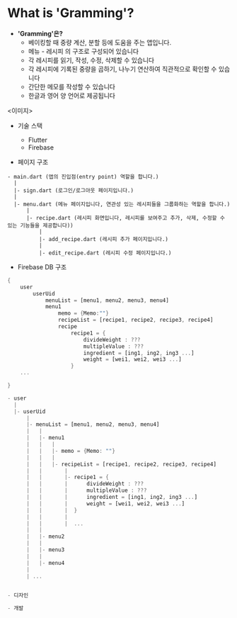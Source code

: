 # What is 'Gramming'?

* **'Gramming'은?**
  * 베이킹할 때 중량 계산, 분할 등에 도움을 주는 앱입니다.
  * 메뉴 - 레시피 의 구조로 구성되어 있습니다
  * 각 레시피를 읽기, 작성, 수정, 삭제할 수 있습니다
  * 각 레시피에 기록된 중량을 곱하기, 나누기 연산하여 직관적으로 확인할 수 있습니다
  * 간단한 메모를 작성할 수 있습니다
  * 한글과 영어 양 언어로 제공됩니다



<이미지>





*   기술 스택

    * Flutter
    * Firebase


* 페이지 구조

```
- main.dart (앱의 진입점(entry point) 역할을 합니다.)
  | 
  |- sign.dart (로그인/로그아웃 페이지입니다.)
  | 
  |- menu.dart (메뉴 페이지입니다, 연관성 있는 레시피들을 그룹화하는 역할을 합니다.)
      | 
      |- recipe.dart (레시피 화면입니다, 레시피를 보여주고 추가, 삭제, 수정할 수 있는 기능들을 제공합니다))
          | 
          |- add_recipe.dart (레시피 추가 페이지입니다.)
          | 
          |- edit_recipe.dart (레시피 수정 페이지입니다.)
```



* Firebase DB 구조

```dart
{
    user
        userUid
            menuList = [menu1, menu2, menu3, menu4]
            menu1
                memo = {Memo:""}
                recipeList = [recipe1, recipe2, recipe3, recipe4]
                recipe
                    recipe1 = {
                        divideWeight : ???
                        multipleValue : ???
                        ingredient = [ing1, ing2, ing3 ...]
                        weight = [wei1, wei2, wei3 ...]
                    }
    ...

}

- user
  |
  |- userUid
      |
      |- menuList = [menu1, menu2, menu3, menu4]
      |   |
      |   |- menu1
      |   |   |
      |   |   |- memo = {Memo: ""}
      |   |   |
      |   |   |- recipeList = [recipe1, recipe2, recipe3, recipe4]
      |   |       |
      |   |       |- recipe1 = {
      |   |       |      divideWeight : ???
      |   |       |      multipleValue : ???
      |   |       |      ingredient = [ing1, ing2, ing3 ...]
      |   |       |      weight = [wei1, wei2, wei3 ...]
      |   |       |  }
      |   |       |
      |   |       |  ...
      |   |
      |   |- menu2
      |   |
      |   |- menu3
      |   |
      |   |- menu4
      |
      | ...
      

- 디자인 

- 개발
```
